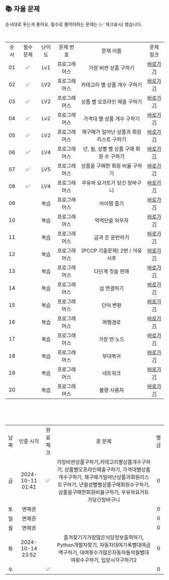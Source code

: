 
## 📚 자율 문제

순서대로 푸는게 좋아요.
필수로 풀어야하는 문제는 (✅ 체크표시) 했습니다.

<br/>
<table>
  <tr>
    <td align="center">순서</td>
    <td align="center">필수 문제</td>
    <td align="center">난이도</td>
    <td align="center">문제 번호</td>
    <td align="center">문제 이름</td>
    <td align="center">문제 링크</td>
  </tr>
 <tr>
    <td align="center">01</td>
    <td align="center">✅</td>
    <td align="center">Lv1</td>
    <td align="center">프로그래머스</td>
    <td align="center">가장 비싼 상품 구하기</td>
    <td align="center"><a href="https://school.programmers.co.kr/learn/courses/30/lessons/131697">바로가기</a></td>
  </tr>
    <tr>
    <td align="center">02</td>
    <td align="center">✅</td>
    <td align="center">LV2</td>
    <td align="center">프로그래머스</td>
    <td align="center">카테고리 별 상품 개수 구하기</td>
    <td align="center"><a href="https://school.programmers.co.kr/learn/courses/30/lessons/131529">바로가기</a></td>
  </tr>
    <tr>
    <td align="center">03</td>
    <td align="center">✅</td>
    <td align="center">LV2</td>
    <td align="center">프로그래머스</td>
    <td align="center">상품 별 오프라인 매출 구하기</td>
    <td align="center"><a href="https://school.programmers.co.kr/learn/courses/30/lessons/131533">바로가기</a></td>
  </tr>
  <tr>
    <td align="center">04</td>
    <td align="center">✅</td>
    <td align="center">Lv2</td>
    <td align="center">프로그래머스</td>
    <td align="center">가격대 별 상품 개수 구하기</td>
    <td align="center"><a href="https://school.programmers.co.kr/learn/courses/30/lessons/131530">바로가기</a></td>
  </tr>
    <tr>
    <td align="center">05</td>
    <td align="center">✅</td>
    <td align="center">LV2</td>
    <td align="center">프로그래머스</td>
    <td align="center">재구매가 일어난 상품과 회원 리스트 구하기</td>
    <td align="center"><a href="https://school.programmers.co.kr/learn/courses/30/lessons/131536">바로가기</a></td>
  </tr>
    <tr>
    <td align="center">06</td>
    <td align="center">✅</td>
    <td align="center">LV4</td>
    <td align="center">프로그래머스</td>
    <td align="center">년, 월, 성별 별 상품 구매 회원 수 구하기</td>
    <td align="center"><a href="https://school.programmers.co.kr/learn/courses/30/lessons/131532">바로가기</a></td>
  </tr>
  <tr>
    <td align="center">07</td>
    <td align="center">✅</td>
    <td align="center">LV5</td>
    <td align="center">프로그래머스</td>
    <td align="center">상품을 구매한 회원 비율 구하기</td>
    <td align="center"><a href="https://school.programmers.co.kr/learn/courses/30/lessons/131534">바로가기</a></td>
  </tr>
  <tr>
    <td align="center">08</td>
    <td align="center">✅</td>
    <td align="center">LV4</td>
    <td align="center">프로그래머스</td>
    <td align="center">우유와 요거트가 담긴 장바구니</td>
    <td align="center"><a href="https://school.programmers.co.kr/learn/courses/30/lessons/62284">바로가기</a></td>
  </tr>
  <tr>
    <td align="center">09</td>
    <td align="center"></td>
    <td align="center">복습</td>
    <td align="center">프로그래머스</td>
    <td align="center">아이템 줍기</td>
    <td align="center"><a href="https://school.programmers.co.kr/learn/courses/30/lessons/87694">바로가기</a></td>
  </tr>
  <tr>
    <td align="center">10</td>
    <td align="center"></td>
    <td align="center">복습</td>
    <td align="center">프로그래머스</td>
    <td align="center">억억단을 외우자</td>
    <td align="center"><a href="https://school.programmers.co.kr/learn/courses/30/lessons/138475">바로가기</a></td>
  </tr>
  <tr>
    <td align="center">11</td>
    <td align="center"></td>
    <td align="center">복습</td>
    <td align="center">프로그래머스</td>
    <td align="center">금과 은 운반하기</td>
    <td align="center"><a href="https://school.programmers.co.kr/learn/courses/30/lessons/86053">바로가기</a></td>
  </tr>
    <tr>
    <td align="center">12</td>
    <td align="center"></td>
    <td align="center">복습</td>
    <td align="center">프로그래머스</td>
    <td align="center">[PCCP 기출문제] 2번 / 석유 시추</td>
    <td align="center"><a href="https://school.programmers.co.kr/learn/courses/30/lessons/250136">바로가기</a></td>
  </tr>
  <tr>
    <td align="center">13</td>
    <td align="center"></td>
    <td align="center">복습</td>
    <td align="center">프로그래머스</td>
    <td align="center">다단계 칫솔 판매</td>
    <td align="center"><a href="https://school.programmers.co.kr/learn/courses/30/lessons/77486">바로가기</a></td>
  </tr>
  <tr>
    <td align="center">14</td>
    <td align="center"></td>
    <td align="center">복습</td>
    <td align="center">프로그래머스</td>
    <td align="center">섬 연결하기</td>
    <td align="center"><a href="https://school.programmers.co.kr/learn/courses/30/lessons/42861">바로가기</a></td>
  </tr>
  <tr>
    <td align="center">15</td>
    <td align="center"></td>
    <td align="center">복습</td>
    <td align="center">프로그래머스</td>
    <td align="center">단어 변환</td>
    <td align="center"><a href="https://school.programmers.co.kr/learn/courses/30/lessons/43163">바로가기</a></td>
  </tr>
  <tr>
    <td align="center">16</td>
    <td align="center"></td>
    <td align="center">복습</td>
    <td align="center">프로그래머스</td>
    <td align="center">여행경로</td>
    <td align="center"><a href="https://school.programmers.co.kr/learn/courses/30/lessons/43164">바로가기</a></td>
  </tr>
  <tr>
    <td align="center">17</td>
    <td align="center"></td>
    <td align="center">복습</td>
    <td align="center">프로그래머스</td>
    <td align="center">가장 먼 노드</td>
    <td align="center"><a href="https://school.programmers.co.kr/learn/courses/30/lessons/49189">바로가기</a></td>
  </tr>
  <tr>
    <td align="center">18</td>
    <td align="center"></td>
    <td align="center">복습</td>
    <td align="center">프로그래머스</td>
    <td align="center">부대복귀</td>
    <td align="center"><a href="https://school.programmers.co.kr/learn/courses/30/lessons/132266">바로가기</a></td>
  </tr>
  <tr>
    <td align="center">19</td>
    <td align="center"></td>
    <td align="center">복습</td>
    <td align="center">프로그래머스</td>
    <td align="center">네트워크</td>
    <td align="center"><a href="https://school.programmers.co.kr/learn/courses/30/lessons/43162">바로가기</a></td>
  </tr>
  <tr>
    <td align="center">20</td>
    <td align="center"></td>
    <td align="center">복습</td>
    <td align="center">프로그래머스</td>
    <td align="center">불량 사용자</td>
    <td align="center"><a href="https://school.programmers.co.kr/learn/courses/30/lessons/64064">바로가기</a></td>
  </tr>
</table>
<br/><br/>


<br>

<table>
  <tr>
    <td align="center">날짜</td>
    <td align="center">인증 시각</td>
    <td align="center">완료체크</td>
    <td align="center">푼 문제</td>
    <td align="center">벌금</td>
  </tr>
  <tr>
    <td align="center">금</td>
    <td align="center">2024-10-11 01:41</td>
    <td align="center">✅</td>
    <td align="center">가장비싼상품구하기,카테고리별상품개수구하기, 상품별오프라인매출구하기, 가격대별상품개수구하기, 재구매가일어난상품과회원리스트구하기, 년월성별별상품구매회원수구하기, 상품을구매한회원비율구하기, 우유와요거트가담긴장바구니</td>
    <td align="center">0</td>
  </tr>
    <tr>
    <td align="center">토</td>
    <td align="center">면제권</td>
    <td align="center"></td>
    <td align="center"></td>
    <td align="center">0</td>
  </tr>
   <tr>
    <td align="center">일</td>
    <td align="center">면제권</td>
    <td align="center"></td>
    <td align="center"></td>
    <td align="center">0</td>
  </tr>
  <tr>
    <td align="center">월</td>
    <td align="center">면제권</td>
    <td align="center"></td>
    <td align="center"></td>
    <td align="center">0</td>
  </tr>
  <tr>
    <td align="center">화</td>
    <td align="center">2024-10-14 23:52</td>
    <td align="center"></td>
    <td align="center">즐겨찾기가가장많은식당정보출력하기, Python개발자찾기, 자동차대여기록별대여금액구하기, 대여횟수가많은자동차들의월별대여횟수구하기, 입양시각구하기2</td>
    <td align="center">0</td>
  </tr>
  <tr>
    <td align="center">수</td>
    <td align="center"></td>
    <td align="center">✅</td>
    <td align="center"></td>
    <td align="center">0</td>
  </tr>
</table>
